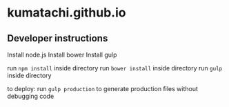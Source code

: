 kumatachi.github.io
===================

## Developer instructions

Install node.js
Install bower
Install gulp

run `npm install` inside directory
run `bower install` inside directory
run `gulp` inside directory

to deploy:
run `gulp production` to generate production files without debugging code
